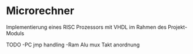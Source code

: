 # Microrechner
Implementierung eines RISC Prozessors mit VHDL im Rahmen des Projekt-Moduls


TODO
-PC jmp handling
-Ram Alu mux Takt anordnung